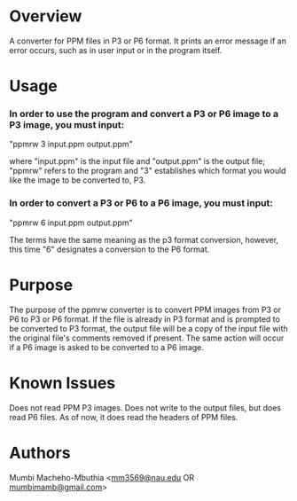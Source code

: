 Overview
====================
A converter for PPM files in P3 or P6 format. It prints an error message if an error occurs, such as in user input or in the program itself.

Usage
====================
### In order to use the program and convert a P3 or P6 image to a P3 image, you must input:

"ppmrw 3 input.ppm output.ppm"

where "input.ppm" is the input file and "output.ppm" is the output file; "ppmrw" refers to the program and "3" establishes which format you would like the image to be converted to, P3.

### In order to convert a P3 or P6 to a P6 image, you must input:

"ppmrw 6 input.ppm output.ppm"

The terms have the same meaning as the p3 format conversion, however, this time "6" designates a conversion to the P6 format.

Purpose
====================
The purpose of the ppmrw converter is to convert PPM images from P3 or P6 to P3 or P6 format. If the file is already in P3 format and is prompted to be converted to P3 format, the output file will be a copy of the input file with the original file's comments removed if present. The same action will occur if a P6 image is asked to be converted to a P6 image.

Known Issues
====================
Does not read PPM P3 images. Does not write to the output files, but does read P6 files. As of now, it does read the headers of PPM files.

Authors
====================
Mumbi Macheho-Mbuthia <mm3569@nau.edu OR mumbimamb@gmail.com>
